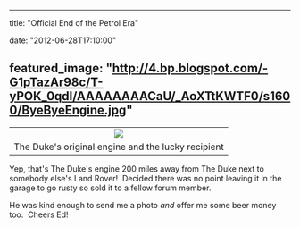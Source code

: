 
---
title: "Official End of the Petrol Era"

date: "2012-06-28T17:10:00"

featured_image: "http://4.bp.blogspot.com/-G1pTazAr98c/T-yPOK_0qdI/AAAAAAAACaU/_AoXTtKWTF0/s1600/ByeByeEngine.jpg"
---


<table align="center" cellpadding="0" cellspacing="0" style="margin-left: auto; margin-right: auto; text-align: center;"><tbody><tr><td style="text-align: center;"><a href="http://4.bp.blogspot.com/-G1pTazAr98c/T-yPOK_0qdI/AAAAAAAACaU/_AoXTtKWTF0/s1600/ByeByeEngine.jpg"><img src="http://4.bp.blogspot.com/-G1pTazAr98c/T-yPOK_0qdI/AAAAAAAACaU/_AoXTtKWTF0/s320/ByeByeEngine.jpg"/></a></td></tr><tr><td style="text-align: center;">The Duke's original engine and the lucky recipient</td></tr></tbody></table>
Yep, that's The Duke's engine 200 miles away from The Duke next to somebody else's Land Rover!  Decided there was no point leaving it in the garage to go rusty so sold it to a fellow forum member.

He was kind enough to send me a photo <i>and</i> offer me some beer money too.  Cheers Ed!

